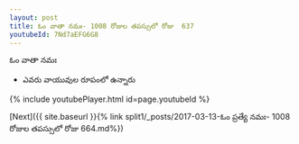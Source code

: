 ```yaml
---
layout: post
title: ఓం వాతా నమః- 1008 రోజుల తపస్సులో రోజు  637
youtubeId: 7Nd7aEFG6G8
---
```

 
 
 ఓం వాతా నమః  
 
 -  ఎవరు వాయువుల రూపంలో ఉన్నారు 
 
  
 
  
 
 
 
 
 
 


{% include youtubePlayer.html id=page.youtubeId %}
 
[Next]({{ site.baseurl }}{% link  split1/_posts/2017-03-13-ఓం ప్రత్యే నమః- 1008 రోజుల తపస్సులో రోజు  664.md%})
 
